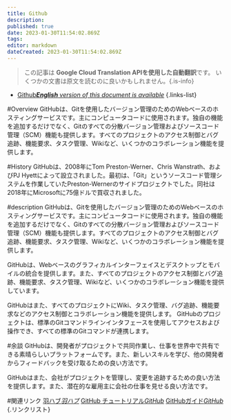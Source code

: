 ```yaml
---
title: Github
description: 
published: true
date: 2023-01-30T11:54:02.869Z
tags: 
editor: markdown
dateCreated: 2023-01-30T11:54:02.869Z
---
```


> この記事は **Google Cloud Translation APIを使用した自動翻訳**です。
いくつかの文書は原文を読むのに良いかもしれません。{.is-info}
- [Github***English** version of this document is available*](/en/Knowledge-base/Dictionary/github)
{.links-list}


#Overview
GitHubは、Gitを使用したバージョン管理のためのWebベースのホスティングサービスです。主にコンピュータコードに使用されます。独自の機能を追加するだけでなく、Gitのすべての分散バージョン管理およびソースコード管理（SCM）機能も提供します。すべてのプロジェクトのアクセス制御とバグ追跡、機能要求、タスク管理、Wikiなど、いくつかのコラボレーション機能を提供します。

#History
GitHubは、2008年にTom Preston-Werner、Chris Wanstrath、およびPJ Hyettによって設立されました。最初は、「Git」というソースコード管理システムを作業していたPreston-Wernerのサイドプロジェクトでした。同社は2018年にMicrosoftに75億ドルで買収されました。

#description
GitHubは、Gitを使用したバージョン管理のためのWebベースのホスティングサービスです。主にコンピュータコードに使用されます。独自の機能を追加するだけでなく、Gitのすべての分散バージョン管理およびソースコード管理（SCM）機能も提供します。すべてのプロジェクトのアクセス制御とバグ追跡、機能要求、タスク管理、Wikiなど、いくつかのコラボレーション機能を提供します。

GitHubは、Webベースのグラフィカルインターフェイスとデスクトップとモバイルの統合を提供します。また、すべてのプロジェクトのアクセス制御とバグ追跡、機能要求、タスク管理、Wikiなど、いくつかのコラボレーション機能を提供しています。

GitHubはまた、すべてのプロジェクトにWiki、タスク管理、バグ追跡、機能要求などのアクセス制御とコラボレーション機能を提供します。 GitHubのプロジェクトは、標準のGitコマンドラインインタフェースを使用してアクセスおよび操作でき、すべての標準のGitコマンドが連携します。

#余談
GitHubは、開発者がプロジェクトで共同作業し、仕事を世界中で共有できる素晴らしいプラットフォームです。また、新しいスキルを学び、他の開発者からフィードバックを受け取るための良い方法です。

GitHubはまた、会社がプロジェクトを管理し、変更を追跡するための良い方法を提供します。また、潜在的な雇用主に会社の仕事を見せる良い方法です。

#関連リンク
[羽ハブ*羽ハブ*](https://github.com/)
[GitHub チュートリアル*GitHub*](https://lab.github.com/)
[GitHubガイド*GitHub*](https://guides.github.com/)
{.リンクリスト}